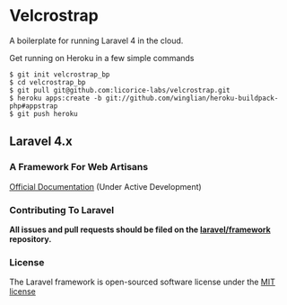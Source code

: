 # Velcrostrap

A boilerplate for running Laravel 4 in the cloud.

Get running on Heroku in a few simple commands

```
$ git init velcrostrap_bp
$ cd velcrostrap_bp
$ git pull git@github.com:licorice-labs/velcrostrap.git
$ heroku apps:create -b git://github.com/winglian/heroku-buildpack-php#appstrap
$ git push heroku
```


## Laravel 4.x

### A Framework For Web Artisans

[Official Documentation](http://four.laravel.com) (Under Active Development)

### Contributing To Laravel

**All issues and pull requests should be filed on the [laravel/framework](http://github.com/laravel/framework) repository.**

### License

The Laravel framework is open-sourced software license under the [MIT license](http://opensource.org/licenses/MIT)
